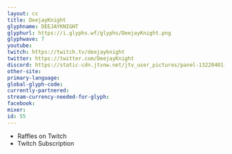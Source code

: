 ```yaml
---
layout: cc
title: DeejayKnight
glyphname: DEEJAYKNIGHT
glyphurl: https://i.glyphs.wf/glyphs/DeejayKnight.png
glyphwave: 7
youtube: 
twitch: https://twitch.tv/deejayknight
twitter: https://twitter.com/DeejayKnight
discord: https://static-cdn.jtvnw.net/jtv_user_pictures/panel-13220401-image-f74be6d4f37c434d-320.jpeg
other-site: 
primary-language: 
global-glyph-code: 
currently-partnered: 
stream-currency-needed-for-glyph: 
facebook: 
mixer: 
id: 55
---
```

* Raffles on Twitch
* Twitch Subscription
